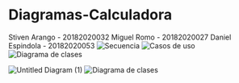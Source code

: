 # Diagramas-Calculadora


Stiven Arango - 20182020032
Miguel Romo - 20182020027
Daniel Espindola - 20182020053
![Secuencia](https://user-images.githubusercontent.com/49137539/143801046-8b97c58f-e107-4d82-8f45-3b61b1d816ef.jpeg)
![Casos de uso](https://user-images.githubusercontent.com/49137539/143801051-fb45e258-3be7-4155-b695-25590bd6563f.jpeg)
![Diagrama de clases](https://user-images.githubusercontent.com/49137539/143801053-70437167-89a2-42e7-b82b-df5a40e03fdc.jpg)




![Untitled Diagram (1)](https://user-images.githubusercontent.com/49137539/143802499-14f2b01e-165b-47f3-8230-9b0f9ce0ce71.jpg)
![Diagrama de clases](https://user-images.githubusercontent.com/49137539/143802518-80d23e84-99d9-4a44-84b7-78852bb66822.jpeg)
